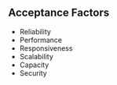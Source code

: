 ## Acceptance Factors

* Reliability
* Performance
* Responsiveness
* Scalability
* Capacity
* Security 